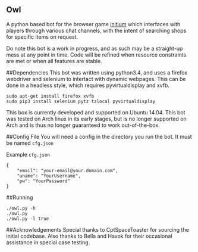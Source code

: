 Owl
----

A python based bot for the browser game [initium](http://playinitium.com/) which interfaces with players through various chat channels, with the intent of searching shops for specific items on request.

Do note this bot is a work in progress, and as such may be a straight-up mess at any point in time. Code will be refined when resource constraints are met or when all features are stable.

##Dependencies
This bot was written using python3.4, and uses a firefox webdriver and selenium to intertact with dynamic webpages. This can be done in a headless style, which requires pyvirtualdisplay and xvfb.
```
sudo apt-get install firefox xvfb
sudo pip3 install selenium pytz tzlocal pyvirtualdisplay
```
This box is currently developed and supported on Ubuntu 14.04. 
This bot was tested on Arch linux in its early stages, but is no longer supported on Arch and is thus no longer guaranteed to work out-of-the-box.

##Config File
You will need a config in the directory you run the bot.  It must be named `cfg.json`

Example `cfg.json`
```
{
    "email": "your-email@your.domain.com",
    "uname": "YourUsername",
    "pw": "YourPassword"
}
```

##Running
```
./owl.py -h
./owl.py
./owl.py -l true
```
##Acknowledgements
Special thanks to CptSpaceToaster for sourcing the initial codebase. Also thanks to Bella and Havok for their occasional assistance in special case testing.
